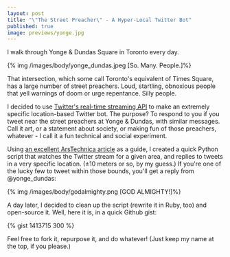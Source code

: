 ```yaml
--- 
layout: post
title: "\"The Street Preacher\" - A Hyper-Local Twitter Bot"
published: true
image: previews/yonge.jpg
---
```

I walk through Yonge & Dundas Square in Toronto every day.

{% img /images/body/yonge_dundas.jpeg [So. Many. People.]%}

That intersection, which some call Toronto's equivalent of Times Square, has a large number of street preachers. Loud, startling, obnoxious people that yell warnings of doom or urge repentance. Silly people.

I decided to use [Twitter's real-time streaming API][1] to make an extremely specific location-based Twitter bot. The purpose? To respond to you if you tweet near the street preachers at Yonge &amp; Dundas, with similar messages. Call it art, or a statement about society, or making fun of those preachers, whatever - I call it a fun technical and social experiment.

Using [an excellent ArsTechnica article][2] as a guide, I created a quick Python script that watches the Twitter stream for a given area, and replies to tweets in a very specific location. (&plusmn;10 meters or so, by my guess.) If you're one of the lucky few to tweet within those bounds, you'll get a reply from @yonge_dundas:

{% img /images/body/godalmighty.png [GOD ALMIGHTY!]%}

A day later, I decided to clean up the script (rewrite it in Ruby, too) and open-source it. Well, here it is, in a quick Github gist:

{% gist 1413715 300 %}

Feel free to fork it, repurpose it, and do whatever! (Just keep my name at the top, if you please.)

  [1]: https://dev.twitter.com/docs/streaming-api
  [2]: http://arstechnica.com/open-source/guides/2010/04/tutorial-use-twitters-new-real-time-stream-api-in-python.ars/2

